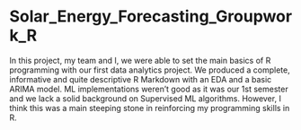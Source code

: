 # Solar_Energy_Forecasting_Groupwork_R
In this project, my team and I, we were able to set the main basics of R programming with our first data analytics project. We produced a complete, informative and quite descriptive R Markdown with an EDA and a basic ARIMA model. ML implementations weren’t good as it was our 1st semester and we lack a solid background on Supervised ML algorithms. However, I think this was a main steeping stone in reinforcing my programming skills in R. 
